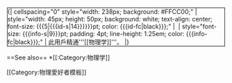 <div style="float: left; border:solid black 1px; margin: 1px;">
{| cellspacing="0" style="width: 238px; background: #FFCC00;"
| style="width: 45px; height: 50px; background: white; text-align: center; font-size: {{{5|{{{id-s|14}}}}}}pt; color: {{{id-fc|black}}};" | <math>E=mc^2</math>
| style="font-size: {{{info-s|9}}}pt; padding: 4pt; line-height: 1.25em; color: {{{info-fc|black}}};" | 此用戶精通'''[[物理学]]'''。
|}</div>
<includeonly>
</includeonly><noinclude>
<br clear="all" />

==See also==
*[[:Category:物理学]]

[[Category:物理愛好者模板]]
</noinclude>